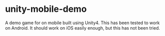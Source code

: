 unity-mobile-demo
=================

A demo game for on mobile built using Unity4. This has been tested to work on Android. It should work on iOS easily enough, but this has not been tried.
